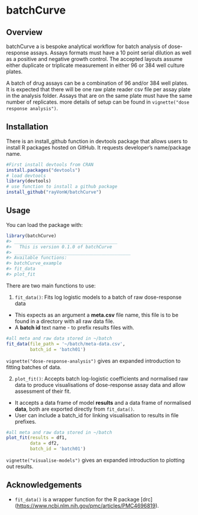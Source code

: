 
# batchCurve

## Overview

batchCurve a is bespoke analytical workflow for batch analysis of
dose-response assays. Assays formats must have a 10 point serial
dilution as well as a positive and negative growth control. The accepted
layouts assume either duplicate or triplicate measurement in either 96
or 384 well culture plates.

A batch of drug assays can be a combination of 96 and/or 384 well
plates. It is expected that there will be one raw plate reader csv file
per assay plate in the analysis folder. Assays that are on the same
plate must have the same number of replicates. more details of setup can
be found in `vignette("dose response analysis")`.

## Installation

There is an install_github function in devtools package that allows
users to install R packages hosted on GitHub. It requests developer’s
name/package name.

``` r
#First install devtools from CRAN
install.packages("devtools")
# load devtools
library(devtools)
# use function to install a github package
install_github("rayVonW/batchCurve")
```

## Usage

You can load the package with:

``` r
library(batchCurve)
#> _______________________________________
#>   This is version 0.1.0 of batchCurve
#> ____________________________________________
#> Available functions:
#> batchCurve_example
#> fit_data
#> plot_fit
```

There are two main functions to use:

1.  `fit_data()`: Fits log logistic models to a batch of raw
    dose-response data

- This expects as an argument a **meta.csv** file name, this file is to
  be found in a directory with all raw data file.
- A **batch id** text name - to prefix results files with.

``` r
#all meta and raw data stored in ~/batch
fit_data(file_path = '~/batch/meta-data.csv', 
         batch_id = 'batch01')
```

`vignette("dose-response-analysis")` gives an expanded introduction to
fitting batches of data.

2.  `plot_fit()`: Accepts batch log-logistic coefficients and normalised
    raw data to produce visualisations of dose-response assay data and
    allow assessment of their fit.

- It accepts a data frame of model **results** and a data frame of
  normalised **data**, both are exported directly from `fit_data()`.
- User can include a batch_id for linking visualisation to results in
  file prefixes.

``` r
#all meta and raw data stored in ~/batch
plot_fit(results = df1, 
         data = df2,
         batch_id = 'batch01')
```

`vignette("visualise-models")` gives an expanded introduction to
plotting out results.

## Acknowledgements

- `fit_data()` is a wrapper function for the R package \[drc\]
  (<https://www.ncbi.nlm.nih.gov/pmc/articles/PMC4696819>).
